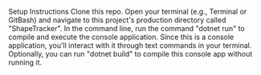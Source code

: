 Setup Instructions
Clone this repo.
Open your terminal (e.g., Terminal or GitBash) and navigate to this project's production directory called "ShapeTracker".
In the command line, run the command "dotnet run" to compile and execute the console application. Since this is a console application, you'll interact with it through text commands in your terminal.
Optionally, you can run "dotnet build" to compile this console app without running it.